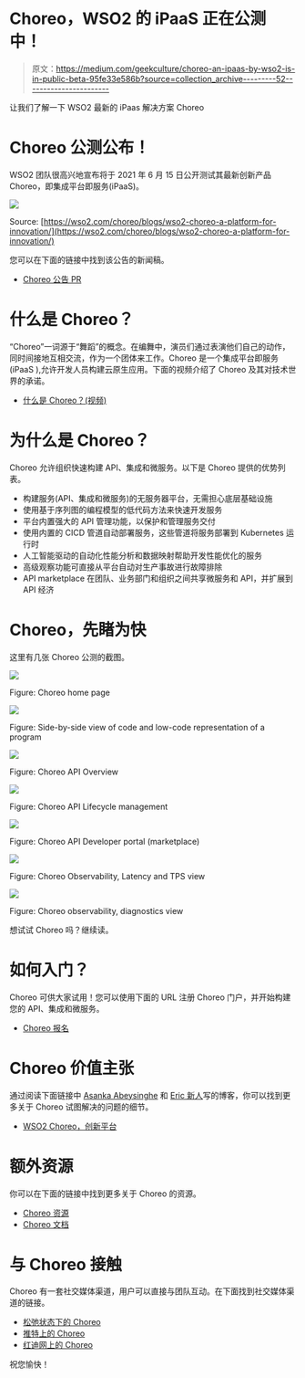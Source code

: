 # Choreo，WSO2 的 iPaaS 正在公测中！

> 原文：<https://medium.com/geekculture/choreo-an-ipaas-by-wso2-is-in-public-beta-95fe33e586b?source=collection_archive---------52----------------------->

让我们了解一下 WSO2 最新的 iPaas 解决方案 Choreo

# Choreo 公测公布！

WSO2 团队很高兴地宣布将于 2021 年 6 月 15 日公开测试其最新创新产品 Choreo，即集成平台即服务(iPaaS)。

![](img/578fcb2054f2126a0cca268fd669318f.png)

Source: [https://wso2.com/choreo/blogs/wso2-choreo-a-platform-for-innovation/](https://wso2.com/choreo/blogs/wso2-choreo-a-platform-for-innovation/)

您可以在下面的链接中找到该公告的新闻稿。

*   [Choreo 公告 PR](https://wso2.com/about/news/wso2-introduces-choreo-a-next-generation-integration-platform-as-a-service/)

# 什么是 Choreo？

“Choreo”一词源于“舞蹈”的概念。在编舞中，演员们通过表演他们自己的动作，同时间接地互相交流，作为一个团体来工作。Choreo 是一个集成平台即服务(iPaaS ),允许开发人员构建云原生应用。下面的视频介绍了 Choreo 及其对技术世界的承诺。

*   [什么是 Choreo？(视频)](https://youtu.be/7Bue8C-ab0E)

# 为什么是 Choreo？

Choreo 允许组织快速构建 API、集成和微服务。以下是 Choreo 提供的优势列表。

*   构建服务(API、集成和微服务)的无服务器平台，无需担心底层基础设施
*   使用基于序列图的编程模型的低代码方法来快速开发服务
*   平台内置强大的 API 管理功能，以保护和管理服务交付
*   使用内置的 CICD 管道自动部署服务，这些管道将服务部署到 Kubernetes 运行时
*   人工智能驱动的自动化性能分析和数据映射帮助开发性能优化的服务
*   高级观察功能可直接从平台自动对生产事故进行故障排除
*   API marketplace 在团队、业务部门和组织之间共享微服务和 API，并扩展到 API 经济

# Choreo，先睹为快

这里有几张 Choreo 公测的截图。

![](img/d705938c7a7782670255e0951f8ef887.png)

Figure: Choreo home page

![](img/c5387a2ce78fddd3a1f3758dd6aa8ce1.png)

Figure: Side-by-side view of code and low-code representation of a program

![](img/e2e55cf7aa8da388b8c17de557f90c11.png)

Figure: Choreo API Overview

![](img/5605ee89accd860bb4553370fbdc8b78.png)

Figure: Choreo API Lifecycle management

![](img/97df9686a71b86cc985b49fd089990b4.png)

Figure: Choreo API Developer portal (marketplace)

![](img/7772cc9bfe9e066fdc8eebe9cf7c9454.png)

Figure: Choreo Observability, Latency and TPS view

![](img/823a93d021e36c9833757ab04ab108bd.png)

Figure: Choreo observability, diagnostics view

想试试 Choreo 吗？继续读。

# 如何入门？

Choreo 可供大家试用！您可以使用下面的 URL 注册 Choreo 门户，并开始构建您的 API、集成和微服务。

*   [Choreo 报名](https://wso2.com/choreo)

# Choreo 价值主张

通过阅读下面链接中 [Asanka Abeysinghe](https://medium.com/u/7eee31670986?source=post_page-----95fe33e586b--------------------------------) 和 [Eric 新人](https://medium.com/u/51d185385857?source=post_page-----95fe33e586b--------------------------------)写的博客，你可以找到更多关于 Choreo 试图解决的问题的细节。

*   [WSO2 Choreo，创新平台](https://wso2.com/choreo/blogs/wso2-choreo-a-platform-for-innovation/)

# 额外资源

你可以在下面的链接中找到更多关于 Choreo 的资源。

*   [Choreo 资源](https://wso2.com/choreo/resources/)
*   [Choreo 文档](https://wso2.com/choreo/docs/)

# 与 Choreo 接触

Choreo 有一套社交媒体渠道，用户可以直接与团队互动。在下面找到社交媒体渠道的链接。

*   [松弛状态下的 Choreo](https://join.slack.com/t/wso2-choreo/shared_invite/zt-qm86tg1f-R2kXf~26GB6X6Ux0GcuYbQ)
*   [推特上的 Choreo](https://twitter.com/ChoreoDev)
*   [红迪网上的 Choreo](https://www.reddit.com/r/ChoreoDev/)

祝您愉快！